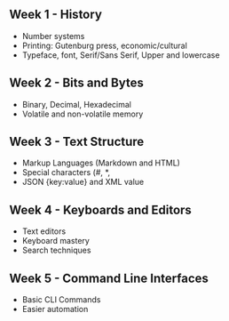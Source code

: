 ## Week 1 - History
- Number systems
- Printing: Gutenburg press, economic/cultural
- Typeface, font, Serif/Sans Serif, Upper and lowercase
## Week 2 - Bits and Bytes
- Binary, Decimal, Hexadecimal
- Volatile and non-volatile memory
## Week 3 - Text Structure
- Markup Languages (Markdown and HTML)
- Special characters (#, *, 
- JSON {key:value} and XML <tag>value</tag>
## Week 4 - Keyboards and Editors
- Text editors
- Keyboard mastery
- Search techniques
## Week 5 - Command Line Interfaces
- Basic CLI Commands
- Easier automation
